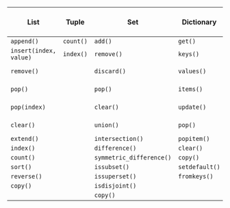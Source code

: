 | List                  | Tuple         | Set                  | Dictionary          | Stack (List-based)   | Queue (List-based)   |
|-----------------------|---------------|----------------------|---------------------|----------------------|----------------------|
| `append()`            | `count()`     | `add()`              | `get()`             | `append()`           | `append()`           |
| `insert(index, value)`| `index()`     | `remove()`           | `keys()`            | `pop()`              | `pop(0)`             |
| `remove()`            |               | `discard()`          | `values()`          | `peek()` (custom)    | `peek()` (custom)    |
| `pop()`               |               | `pop()`              | `items()`           | `is_empty()` (custom)| `is_empty()` (custom)|
| `pop(index)`          |               | `clear()`            | `update()`          | `clear()` (custom)   | `clear()` (custom)   |
| `clear()`             |               | `union()`            | `pop()`             | `size()` (custom)    | `size()` (custom)    |
| `extend()`            |               | `intersection()`     | `popitem()`         |                      |                      |
| `index()`             |               | `difference()`       | `clear()`           |                      |                      |
| `count()`             |               | `symmetric_difference()` | `copy()`        |                      |                      |
| `sort()`              |               | `issubset()`         | `setdefault()`      |                      |                      |
| `reverse()`           |               | `issuperset()`       | `fromkeys()`        |                      |                      |
| `copy()`              |               | `isdisjoint()`       |                     |                      |                      |
|                       |               | `copy()`             |                     |                      |                      |